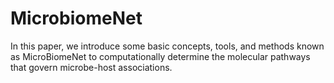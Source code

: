 # MicrobiomeNet

In this paper, we introduce some basic concepts, tools, and methods known as MicroBiomeNet to computationally determine the molecular pathways that govern microbe-host associations.
